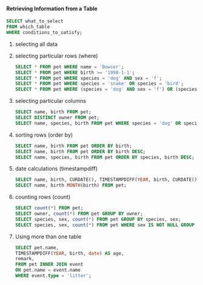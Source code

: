 #### Retrieving Information from a Table

```sql
SELECT what_to_select
FROM which_table
WHERE conditions_to_satisfy;
```

1. selecting all data

2. selecting particular rows (where)

   ```sql
   SELECT * FROM pet WHERE name = 'Bowser';
   SELECT * FROM pet WHERE birth >= '1998-1-1';
   SELECT * FROM pet WHERE species = 'dog' AND sex = 'f';
   SELECT * FROM pet WHERE species = 'snake' OR species = 'bird';
   SELECT * FROM pet WHERE (species = 'dog' AND sex = 'f') OR (species = 'cat' AND sex = 'm');
   ```

   

3. selecting particular columns

   ```sql
   SELECT name, birth FROM pet;
   SELECT DISTINCT owner FROM pet;
   SELECT name, species, birth FROM pet WHERE species = 'dog' OR species = 'cat';
   ```

   

4. sorting rows (order by)

   ```sql
   SELECT name, birth FROM pet ORDER BY birth;
   SELECT name, birth FROM pet ORDER BY birth DESC;
   SELECT name, species, birth FROM pet ORDER BY species, birth DESC;
   ```

   

5. date calculations (timestampdiff)

   ```SQL
   SELECT name, birth, CURDATE(), TIMESTAMPDIFF(YEAR, birth, CURDATE()) AS age FROM pet;
   SELECT name, birth MONTH(birth) FROM pet;
   ```

   

   

6. counting rows (count)

   ```sql
   SELECT count(*) FROM pet;
   SELECT owner, count(*) FROM pet GROUP BY owner;
   SELECT species, sex, count(*) FROM pet GROUP BY species, sex;
   SELECT species, sex, count(*) FROM pet WHERE sex IS NOT NULL GROUP BY species, sex;
   ```

7. Using more than one table

   ```sql
   SELECT pet.name,
   TIMESTAMPDIFF(YEAR, birth, date) AS age,
   remark,
   FROM pet INNER JOIN event
   ON pet.name = event.name
   WHERE event.type = 'litter';
   ```

   